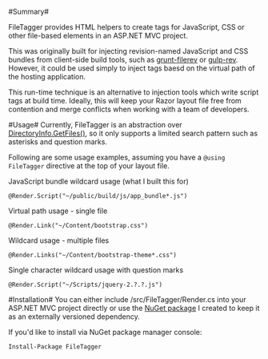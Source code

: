 #Summary#

FileTagger provides HTML helpers to create tags for JavaScript, CSS or other file-based elements in an ASP.NET MVC project.

This was originally built for injecting revision-named JavaScript and CSS bundles from client-side build tools, such as [grunt-filerev](https://github.com/yeoman/grunt-filerev) or [gulp-rev](https://github.com/sindresorhus/gulp-rev).  However, it could be used simply to inject tags baesd on the virtual path of the hosting application.

This run-time technique is an alternative to injection tools which write script tags at build time. Ideally, this will keep your Razor layout file free from contention and merge conflicts when working with a team of developers.

#Usage#
Currently, FileTagger is an abstraction over [DirectoryInfo.GetFiles()](http://msdn.microsoft.com/en-us/library/8he88b63%28v=vs.110%29.aspx), so it only supports a limited search pattern such as asterisks and question marks.

Following are some usage examples, assuming you have a ```@using FileTagger``` directive at the top of your layout file.

JavaScript bundle wildcard usage (what I built this for)
```
@Render.Script("~/public/build/js/app_bundle*.js")
```

Virtual path usage - single file
```
@Render.Link("~/Content/bootstrap.css")
```

Wildcard usage - multiple files
```
@Render.Links("~/Content/bootstrap-theme*.css")
```
 
Single character wildcard usage with question marks
```
@Render.Script("~/Scripts/jquery-2.?.?.js")
```


#Installation#
You can either include /src/FileTagger/Render.cs into your ASP.NET MVC project directly or use the [NuGet package](https://www.nuget.org/packages/FileTagger) I created to keep it as an externally versioned  dependency.

If you'd like to install via NuGet package manager console:
```
Install-Package FileTagger
```
